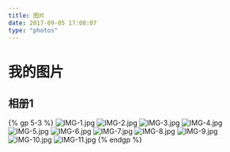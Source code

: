 ```yaml
---
title: 图片
date: 2017-09-05 17:08:07
type: "photos"
---
```


# 我的图片

## 相册1
{% gp 5-3 %}
  ![IMG-1.jpg](http://www.guoxh.com/blog/photos/photo/1.jpg)
  ![IMG-2.jpg](http://www.guoxh.com/blog/photos/photo/2.jpg)
  ![IMG-3.jpg](http://www.guoxh.com/blog/photos/photo/3.jpg)
  ![IMG-4.jpg](http://www.guoxh.com/blog/photos/photo/4.jpg)
  ![IMG-5.jpg](http://www.guoxh.com/blog/photos/photo/5.jpg)
  ![IMG-6.jpg](http://www.guoxh.com/blog/photos/photo/6.jpg)
  ![IMG-7.jpg](http://www.guoxh.com/blog/photos/photo/7.jpg)
  ![IMG-8.jpg](http://www.guoxh.com/blog/photos/photo/8.jpg)
  ![IMG-9.jpg](http://www.guoxh.com/blog/photos/photo/9.jpg)
  ![IMG-10.jpg](http://www.guoxh.com/blog/photos/photo/10.jpg)
  ![IMG-11.jpg](http://www.guoxh.com/blog/photos/photo/11.jpg)
{% endgp %}